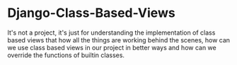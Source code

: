 # Django-Class-Based-Views

It's not a project, it's just for understanding the implementation of class based views that how all the things are working behind the scenes, how can we use class based views in our project in better ways and how can we override the functions of builtin classes.
